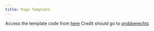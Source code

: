 ```yaml
---
title: Page Template
---
```


Access the template code from [here](https://www.github.com/probberechts/hexo-theme-cactus)
Credit should go to [probberechts](https://www.github.com/probberechts)
